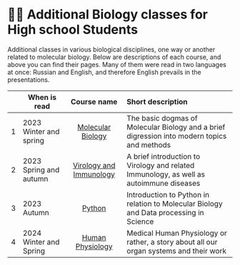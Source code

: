 # 🧑‍🔬 Additional Biology classes for High school Students

Additional classes in various biological disciplines, one way or another related to molecular biology. Below are descriptions of each course, and above you can find their pages. Many of them were read in two languages at once: Russian and English, and therefore English prevails in the presentations.

| | When is read | Course name | Short description |
| :---: | --- | :---: | :--- |
| 1 | 2023 Winter and spring | [Molecular Biology](https://github.com/subpolare/france/blob/main/2023-MolecularBiology.md) | The basic dogmas of Molecular Biology and a brief digression into modern topics and methods | 
| 2 | 2023 Spring and autumn| [Virology and Immunology](https://github.com/subpolare/france/blob/main/2023-Virology-Immunology.md) | A brief introduction to Virology and related Immunology, as well as autoimmune diseases | 
| 3 | 2023 Autumn | [Python](https://github.com/subpolare/france/blob/main/2023-Python.md) | Introduction to Python in relation to Molecular Biology and Data processing in Science | 
| 4 | 2024 Winter and Spring | [Human Physiology](https://github.com/subpolare/france/blob/main/2024-Human.md) | Medical Human Physiology or rather, a story about all our organ systems and their work | 


